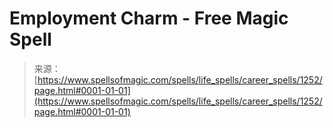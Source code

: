 <!--yml
category: 未分类
date: 2024-06-12 18:34:12
-->

# Employment Charm - Free Magic Spell

> 来源：[https://www.spellsofmagic.com/spells/life_spells/career_spells/1252/page.html#0001-01-01](https://www.spellsofmagic.com/spells/life_spells/career_spells/1252/page.html#0001-01-01)